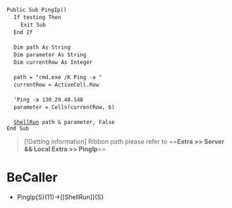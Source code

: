 &nbsp;  &nbsp;  &nbsp;  &nbsp;  
`Public Sub PingIp()`  
&nbsp;&nbsp;&nbsp;&nbsp;`If testing Then`  
&nbsp;&nbsp;&nbsp;&nbsp;&nbsp;&nbsp;&nbsp;&nbsp;`Exit Sub`  
&nbsp;&nbsp;&nbsp;&nbsp;`End If`  
&nbsp;  &nbsp;  &nbsp;  &nbsp;  
&nbsp;&nbsp;&nbsp;&nbsp;`Dim path As String`  
&nbsp;&nbsp;&nbsp;&nbsp;`Dim parameter As String`  
&nbsp;&nbsp;&nbsp;&nbsp;`Dim currentRow As Integer`  
&nbsp;  &nbsp;  &nbsp;  &nbsp;  
&nbsp;&nbsp;&nbsp;&nbsp;`path = "cmd.exe /K Ping -a "`  
&nbsp;&nbsp;&nbsp;&nbsp;`currentRow = ActiveCell.Row`  
&nbsp;  &nbsp;  &nbsp;  &nbsp;  
&nbsp;&nbsp;&nbsp;&nbsp;`'Ping -a 130.29.48.148`  
&nbsp;&nbsp;&nbsp;&nbsp;`parameter = Cells(currentRow, 6)`  
&nbsp;  &nbsp;  &nbsp;  &nbsp;  
&nbsp;&nbsp;&nbsp;&nbsp;[`ShellRun`](ShellRun)` path & parameter, False`  
`End Sub`  


> [!Getting information]
> Ribbon path please refer to ==**Extra >> Server && Local Extra >> PingIp**==


# BeCaller
- PingIp{S}(11)->[[ShellRun]]{S}


